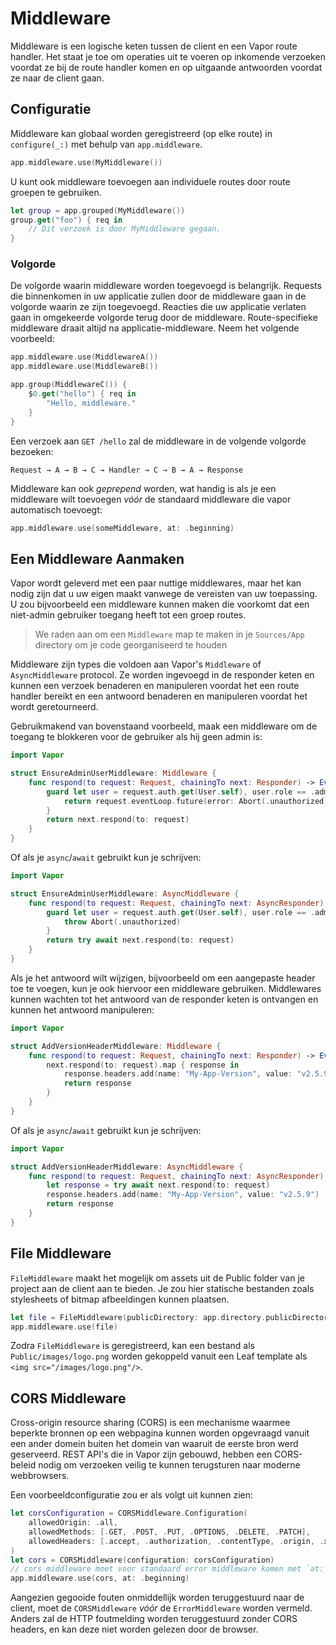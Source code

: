 # Middleware

Middleware is een logische keten tussen de client en een Vapor route handler. Het staat je toe om operaties uit te voeren op inkomende verzoeken voordat ze bij de route handler komen en op uitgaande antwoorden voordat ze naar de client gaan.

## Configuratie

Middleware kan globaal worden geregistreerd (op elke route) in `configure(_:)` met behulp van `app.middleware`.

```swift
app.middleware.use(MyMiddleware())
```

U kunt ook middleware toevoegen aan individuele routes door route groepen te gebruiken.

```swift
let group = app.grouped(MyMiddleware())
group.get("foo") { req in
	// Dit verzoek is door MyMiddleware gegaan.
}
```

### Volgorde

De volgorde waarin middleware worden toegevoegd is belangrijk. Requests die binnenkomen in uw applicatie zullen door de middleware gaan in de volgorde waarin ze zijn toegevoegd. Reacties die uw applicatie verlaten gaan in omgekeerde volgorde terug door de middleware. Route-specifieke middleware draait altijd na applicatie-middleware. Neem het volgende voorbeeld:

```swift
app.middleware.use(MiddlewareA())
app.middleware.use(MiddlewareB())

app.group(MiddlewareC()) {
	$0.get("hello") { req in 
		"Hello, middleware."
	}
}
```

Een verzoek aan `GET /hello` zal de middleware in de volgende volgorde bezoeken:

```
Request → A → B → C → Handler → C → B → A → Response
```

Middleware kan ook _geprepend_ worden, wat handig is als je een middleware wilt toevoegen _vóór_ de standaard middleware die vapor automatisch toevoegt:

```swift
app.middleware.use(someMiddleware, at: .beginning)
```

## Een Middleware Aanmaken

Vapor wordt geleverd met een paar nuttige middlewares, maar het kan nodig zijn dat u uw eigen maakt vanwege de vereisten van uw toepassing. U zou bijvoorbeeld een middleware kunnen maken die voorkomt dat een niet-admin gebruiker toegang heeft tot een groep routes.

> We raden aan om een `Middleware` map te maken in je `Sources/App` directory om je code georganiseerd te houden

Middleware zijn types die voldoen aan Vapor's `Middleware` of `AsyncMiddleware` protocol. Ze worden ingevoegd in de responder keten en kunnen een verzoek benaderen en manipuleren voordat het een route handler bereikt en een antwoord benaderen en manipuleren voordat het wordt geretourneerd.

Gebruikmakend van bovenstaand voorbeeld, maak een middleware om de toegang te blokkeren voor de gebruiker als hij geen admin is:

```swift
import Vapor

struct EnsureAdminUserMiddleware: Middleware {
    func respond(to request: Request, chainingTo next: Responder) -> EventLoopFuture<Response> {
        guard let user = request.auth.get(User.self), user.role == .admin else {
            return request.eventLoop.future(error: Abort(.unauthorized))
        }
        return next.respond(to: request)
    }
}
```

Of als je `async`/`await` gebruikt kun je schrijven:

```swift
import Vapor

struct EnsureAdminUserMiddleware: AsyncMiddleware {
    func respond(to request: Request, chainingTo next: AsyncResponder) async throws -> Response {
        guard let user = request.auth.get(User.self), user.role == .admin else {
            throw Abort(.unauthorized)
        }
        return try await next.respond(to: request)
    }
}
```

Als je het antwoord wilt wijzigen, bijvoorbeeld om een aangepaste header toe te voegen, kun je ook hiervoor een middleware gebruiken. Middlewares kunnen wachten tot het antwoord van de responder keten is ontvangen en kunnen het antwoord manipuleren:

```swift
import Vapor

struct AddVersionHeaderMiddleware: Middleware {
    func respond(to request: Request, chainingTo next: Responder) -> EventLoopFuture<Response> {
        next.respond(to: request).map { response in
            response.headers.add(name: "My-App-Version", value: "v2.5.9")
            return response
        }
    }
}
```

Of als je `async`/`await` gebruikt kun je schrijven:

```swift
import Vapor

struct AddVersionHeaderMiddleware: AsyncMiddleware {
    func respond(to request: Request, chainingTo next: AsyncResponder) async throws -> Response {
        let response = try await next.respond(to: request)
        response.headers.add(name: "My-App-Version", value: "v2.5.9")
        return response
    }
}
```

## File Middleware

`FileMiddleware` maakt het mogelijk om assets uit de Public folder van je project aan de client aan te bieden. Je zou hier statische bestanden zoals stylesheets of bitmap afbeeldingen kunnen plaatsen.

```swift
let file = FileMiddleware(publicDirectory: app.directory.publicDirectory)
app.middleware.use(file)
```

Zodra `FileMiddleware` is geregistreerd, kan een bestand als `Public/images/logo.png` worden gekoppeld vanuit een Leaf template als `<img src="/images/logo.png"/>`.

## CORS Middleware

Cross-origin resource sharing (CORS) is een mechanisme waarmee beperkte bronnen op een webpagina kunnen worden opgevraagd vanuit een ander domein buiten het domein van waaruit de eerste bron werd geserveerd. REST API's die in Vapor zijn gebouwd, hebben een CORS-beleid nodig om verzoeken veilig te kunnen terugsturen naar moderne webbrowsers.

Een voorbeeldconfiguratie zou er als volgt uit kunnen zien:

```swift
let corsConfiguration = CORSMiddleware.Configuration(
    allowedOrigin: .all,
    allowedMethods: [.GET, .POST, .PUT, .OPTIONS, .DELETE, .PATCH],
    allowedHeaders: [.accept, .authorization, .contentType, .origin, .xRequestedWith, .userAgent, .accessControlAllowOrigin]
)
let cors = CORSMiddleware(configuration: corsConfiguration)
// cors middleware moet voor standaard error middleware komen met `at: .beginning`
app.middleware.use(cors, at: .beginning)
```

Aangezien gegooide fouten onmiddellijk worden teruggestuurd naar de client, moet de `CORSMiddleware` _vóór_ de `ErrorMiddleware` worden vermeld. Anders zal de HTTP foutmelding worden teruggestuurd zonder CORS headers, en kan deze niet worden gelezen door de browser.

